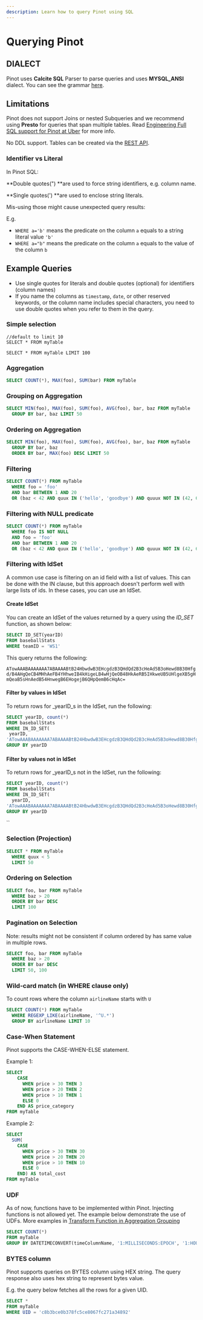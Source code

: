 ```yaml
---
description: Learn how to query Pinot using SQL
---
```


# Querying Pinot

## DIALECT

Pinot uses **Calcite SQL** Parser to parse queries and uses **MYSQL\_ANSI** dialect. You can see the grammar [here](https://calcite.apache.org/docs/reference.html).

## Limitations

Pinot does not support Joins or nested Subqueries and we recommend using **Presto** for queries that span multiple tables. Read [Engineering Full SQL support for Pinot at Uber](https://eng.uber.com/engineering-sql-support-on-apache-pinot/) for more info.

No DDL support. Tables can be created via the [REST API](https://docs.pinot.apache.org/users/api/pinot-rest-admin-interface).

### Identifier vs Literal

In Pinot SQL:

\*\*Double quotes(") \*\*are used to force string identifiers, e.g. column name.

\*\*Single quotes(') \*\*are used to enclose string literals.

Mis-using those might cause unexpected query results:

E.g.

* `WHERE a='b'` means the predicate on the column `a` equals to a string literal value `'b'`
* `WHERE a="b"` means the predicate on the column `a` equals to the value of the column `b`

## Example Queries

* Use single quotes for literals and double quotes (optional) for identifiers (column names)
* If you name the columns as `timestamp`, `date`, or other reserved keywords, or the column name includes special characters, you need to use double quotes when you refer to them in the query.

### **Simple selection**

```
//default to limit 10
SELECT * FROM myTable 

SELECT * FROM myTable LIMIT 100
```

### Aggregation

```sql
SELECT COUNT(*), MAX(foo), SUM(bar) FROM myTable
```

### Grouping on Aggregation

```sql
SELECT MIN(foo), MAX(foo), SUM(foo), AVG(foo), bar, baz FROM myTable
  GROUP BY bar, baz LIMIT 50
```

### Ordering on Aggregation

```sql
SELECT MIN(foo), MAX(foo), SUM(foo), AVG(foo), bar, baz FROM myTable
  GROUP BY bar, baz 
  ORDER BY bar, MAX(foo) DESC LIMIT 50
```

### Filtering

```sql
SELECT COUNT(*) FROM myTable
  WHERE foo = 'foo'
  AND bar BETWEEN 1 AND 20
  OR (baz < 42 AND quux IN ('hello', 'goodbye') AND quuux NOT IN (42, 69))
```

### Filtering with NULL predicate

```sql
SELECT COUNT(*) FROM myTable
  WHERE foo IS NOT NULL
  AND foo = 'foo'
  AND bar BETWEEN 1 AND 20
  OR (baz < 42 AND quux IN ('hello', 'goodbye') AND quuux NOT IN (42, 69))
```

### Filtering with IdSet

A common use case is filtering on an id field with a list of values. This can be done with the IN clause, but this approach doesn't perform well with large lists of ids. In these cases, you can use an IdSet.

#### Create IdSet

You can create an IdSet of the values returned by a query using the _ID\_SET_ function, as shown below:

```sql
SELECT ID_SET(yearID)
FROM baseballStats
WHERE teamID = 'WS1'
```

This query returns the following:

`ATowAAABAAAAAAA7ABAAAABtB24HbwdwB3EHcgdzB3QHdQd2B3cHeAd5B3oHewd8B30Hfgd/B4AHgQeCB4MHhAeFB4YHhweIB4kHigeLB4wHjQeOB48HkAeRB5IHkweUB5UHlgeXB5gHmQeaB5sHnAedB54HnwegB6EHogejB6QHpQemB6cHqAc=`

#### Filter by values in IdSet

To return rows for _yearID_s in the IdSet, run the following:

```sql
SELECT yearID, count(*) 
FROM baseballStats 
WHERE IN_ID_SET(
 yearID,   
'ATowAAABAAAAAAA7ABAAAABtB24HbwdwB3EHcgdzB3QHdQd2B3cHeAd5B3oHewd8B30Hfgd/B4AHgQeCB4MHhAeFB4YHhweIB4kHigeLB4wHjQeOB48HkAeRB5IHkweUB5UHlgeXB5gHmQeaB5sHnAedB54HnwegB6EHogejB6QHpQemB6cHqAc=') = 1 
GROUP BY yearID
```

#### Filter by values not in IdSet

To return rows for _yearID_s not in the IdSet, run the following:

```sql
SELECT yearID, count(*) 
FROM baseballStats 
WHERE IN_ID_SET(
  yearID,   
'ATowAAABAAAAAAA7ABAAAABtB24HbwdwB3EHcgdzB3QHdQd2B3cHeAd5B3oHewd8B30Hfgd/B4AHgQeCB4MHhAeFB4YHhweIB4kHigeLB4wHjQeOB48HkAeRB5IHkweUB5UHlgeXB5gHmQeaB5sHnAedB54HnwegB6EHogejB6QHpQemB6cHqAc=') = 0 
GROUP BY yearID
```

``

### Selection (Projection)

```sql
SELECT * FROM myTable
  WHERE quux < 5
  LIMIT 50
```

### Ordering on Selection

```sql
SELECT foo, bar FROM myTable
  WHERE baz > 20
  ORDER BY bar DESC
  LIMIT 100
```

### Pagination on Selection

Note: results might not be consistent if column ordered by has same value in multiple rows.

```sql
SELECT foo, bar FROM myTable
  WHERE baz > 20
  ORDER BY bar DESC
  LIMIT 50, 100
```

### Wild-card match (in WHERE clause only)

To count rows where the column `airlineName` starts with `U`

```sql
SELECT COUNT(*) FROM myTable
  WHERE REGEXP_LIKE(airlineName, '^U.*')
  GROUP BY airlineName LIMIT 10
```

### Case-When Statement

Pinot supports the CASE-WHEN-ELSE statement.

Example 1:

```sql
SELECT
    CASE
      WHEN price > 30 THEN 3
      WHEN price > 20 THEN 2
      WHEN price > 10 THEN 1
      ELSE 0
    END AS price_category
FROM myTable
```

Example 2:

```sql
SELECT
  SUM(
    CASE
      WHEN price > 30 THEN 30
      WHEN price > 20 THEN 20
      WHEN price > 10 THEN 10
      ELSE 0
    END) AS total_cost
FROM myTable
```

### UDF

As of now, functions have to be implemented within Pinot. Injecting functions is not allowed yet. The example below demonstrate the use of UDFs. More examples in [Transform Function in Aggregation Grouping](https://docs.pinot.apache.org/users/user-guide-query/supported-transformations)

```sql
SELECT COUNT(*)
FROM myTable
GROUP BY DATETIMECONVERT(timeColumnName, '1:MILLISECONDS:EPOCH', '1:HOURS:EPOCH', '1:HOURS')
```

### BYTES column

Pinot supports queries on BYTES column using HEX string. The query response also uses hex string to represent bytes value.

E.g. the query below fetches all the rows for a given UID.

```sql
SELECT * 
FROM myTable
WHERE UID = 'c8b3bce0b378fc5ce8067fc271a34892'
```

